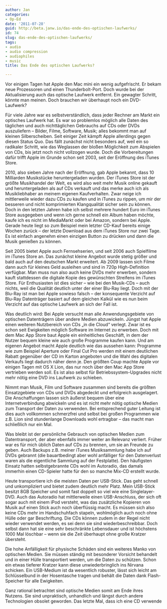 ```yaml
---
author: Jan
categories:
- Op-Ed
date: '2011-07-28'
guid: http://beta.janw.io/das-ende-des-optischen-laufwerks/
id: 74
slug: das-ende-des-optischen-laufwerks/
tags:
- audio
- audio compression
- audiophiles
- music
title: Das Ende des optischen Laufwerks?

---
```


Vor einigen Tagen hat Apple den Mac mini ein wenig aufgefrischt. Er bekam neue Prozessoren und einen Thunderbolt-Port. Doch wurde bei der Aktualisierung auch das optische Laufwerk entfernt. Ein gewagter Schritt, könnte man meinen. Doch brauchen wir überhaupt noch ein DVD-Laufwerk?

Für viele Jahre war es selbstverständlich, dass jeder Rechner am Markt ein optisches Laufwerk hat. Es war so problemlos möglich alle Daten des täglichen und auch nichttäglichen Gebrauchs auf CDs oder DVDs auszuliefern – Bilder, Filme, Software, Musik; alles bekommt man auf kleinen Silberscheiben. Seit einiger Zeit kämpft Apple allerdings gegen diesen Status Quo. Das fällt zunächst nicht besonders auf, weil ein so radikaler Schritt, wie das Weglassen der bloßen Möglichkeit zum Abspielen von CDs, bis jetzt noch nicht vollzogen wurde. Doch die Vorbereitungen dafür trifft Apple im Grunde schon seit 2003, seit der Eröffnung des iTunes Store.

<!--more-->

2010, also sieben Jahre nach der Eröffnung, gab Apple bekannt, dass 10 Milliarden Musikstücke heruntergeladen wurden. Der iTunes Store ist der größte Musikhandel der Welt, es wird also weit mehr Musik online gekauft und heruntergeladen als auf CDs verkauft und das merke auch ich als Musikliebhaber an meinem eigenen Kaufverhalten. Zwar neige ich mittlerweile wieder dazu CDs zu kaufen und in iTunes zu rippen, um mir der besseren und nicht komprimierten Klangqualität sicher sein zu können. Doch in den letzten Jahren habe ich selbst mehrere hundert Euro im iTunes Store ausgegeben und wenn ich gerne schnell ein Album haben möchte, kaufe ich es nicht im MediaMarkt oder bei Amazon, sondern bei Apple. Gerade heute liegt so zum Beispiel mein letzter CD-Kauf bereits einige Wochen zurück – der letzte Download aus dem iTunes Store nur zwei Tage. Es ist einfach angenehm einen einzigen Button zu drücken und dann die Musik genießen zu können.

Seit 2005 bietet Apple auch Fernsehserien, und seit 2006 auch Spielfilme im iTunes Store an. Das zunächst kleine Angebot wurde stetig größer und bald auch auf den deutschen Markt erweitert. Ab 2009 lassen sich Filme dann auch für kleines Geld ausleihen und sind in 720p High-Definition verfügbar. Man muss nun also auch keine DVDs mehr erwerben, sondern kauft stattdessen die digitale Kopie des gewünschten Streifens im iTunes Store. Für Enthusiasten ist dies sicher – wie bei den Musik-CDs – auch nichts, weil die Qualität deutlich unter der einer Blu-Ray liegt. Doch mit der Blu-Ray ist man bei Apple sowieso falsch – der konsequente Verzicht auf Blu-Ray Datenträger basiert auf dem gleichen Kalkül wie es nun beim Verzicht auf das optische Laufwerk an sich der Fall ist.

Was deutlich wird: Bei Apple versucht man alle Anwendungsgebiete von optischen Datenträgern über andere Medien abzuwickeln. Jüngst hat Apple einen weiteren Nutzbereich von CDs „in die Cloud“ verlegt. Zwar ist es schon seit Ewigkeiten möglich Software im Internet zu erwerben. Doch mit dem Mac App Store baut Apple ein einheitliches Geschäft, in dem der Nutzer bequem kleine wie auch große Programme kaufen kann. Und am eigenen Angebot macht Apple deutlich wie das aussehen kann: Programme wie zum Beispiel Aperture oder Final Cut Pro werden mit einem deutlichen Rabatt gegenüber der CD im Karton angeboten und die Wahl des digitalen Verkaufs liegt dadurch näher denn je. Den größten Coup machte Apple vor einigen Tagen mit OS X Lion, das nur noch über den Mac App Store vertrieben werden soll. Es ist also selbst für Betriebssystem-Upgrades nicht mehr nötig eine DVD ins Laufwerk zu schieben.

Nimmt man Musik, Film und Software zusammen sind bereits die größten Einsatzgebiete von CDs und DVDs abgedeckt und erfolgreich ausgelagert. Die Anschaffungen lassen sich äußerst bequem über eine Internetverbindung abwickeln und es ist nicht mehr nötig optische Medien zum Transport der Daten zu verwenden. Bei entsprechend guter Leitung ist dies auch vollkommen schmerzfrei und selbst bei großen Programmen wie z.B. Lion sind stundenlange Downloads wohl ertragbar – das macht man schließlich nur ein Mal.

Was bleibt ist der persönliche Gebrauch von optischen Medien zum Datentransport, der aber ebenfalls immer weiter an Relevanz verliert. Früher war es für mich üblich Daten auf CDs zu brennen, um sie an Freunde zu geben. Auch Backups z.B. meiner iTunes Musiksammlung habe ich auf DVDs gebrannt (die bauartbedingt aber wohl anfälliger für den Datenverlust waren als die eigentliche Sammlung auf der Festplatte). Den häufigsten Einsatz hatten selbstgebrannte CDs wohl im Autoradio, das damals immerhin einen CD-Spieler hatte für den so manche Mix-CD erstellt wurde.

Heute transportiere ich die meisten Daten per USB-Stick. Das geht schnell und unkompliziert und bietet zudem deutlich mehr Platz. Mein USB-Stick besitzt 8GB Speicher und somit fast doppelt so viel wie eine Singlelayer-DVD. Auch das Autoradio hat mittlerweile einen USB-Anschluss, der sich oft sogar auch mit einem iPod versteht, was das zusätzliche Kopieren von Musik auf einen Stick auch noch überflüssig macht. Es müssen sich also keine CDs mehr im Handschuhfach stapeln, wohlmöglich auch noch ohne Hülle oder gar Beschriftung. Die CDs können zudem in der Regel nicht wieder verwendet werden, es sei denn sie sind wiederbeschreibbar. Doch selbst dann hat sie eine sehr beschränkte Lebensdauer und ist höchstens 1000 Mal löschbar – wenn sie die Zeit überhaupt ohne große Kratzer übersteht.

Die hohe Anfälligkeit für physische Schäden sind ein weiteres Manko von optischen Medien. Sie müssen ständig mit besonderer Vorsicht behandelt und in einer Hülle transportiert werden, um die Daten zu schützen. Schon ein etwas tieferer Kratzer kann diese unwiederbringlich ins Nirvana schicken. Ein USB-Medium ist da wesentlich robuster, lässt sich leicht am Schlüsselbund in der Hosentasche tragen und behält die Daten dank Flash-Speicher für alle Ewigkeiten.

Ganz rational betrachtet sind optische Medien somit am Ende ihres Nutzens. Sie sind unpraktisch, unhandlich und längst durch andere Technologien obsolet geworden. Das letzte Mal, dass ich eine CD verwende